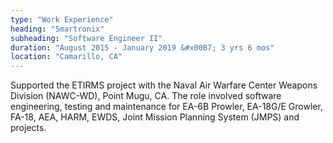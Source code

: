 ```yaml
---
type: "Work Experience"
heading: "Smartronix"
subheading: "Software Engineer II"
duration: "August 2015 - January 2019 &#x00B7; 3 yrs 6 mos"
location: "Camarillo, CA"
---
```


Supported the ETIRMS project with the Naval Air Warfare Center Weapons Division (NAWC-WD), Point Mugu, CA. The role involved software engineering, testing and maintenance for EA-6B Prowler, EA-18G/E Growler, FA-18, AEA, HARM, EWDS, Joint Mission Planning System (JMPS) and projects.
